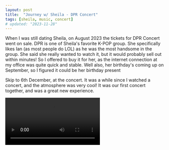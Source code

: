 ```yaml
---
layout: post
title:  "Journey w/ Sheila - DPR Concert"
tags: [sheila, music, concert]
# updated: "2023-11-28"
---
```

When I was still dating Sheila, on August 2023 the tickets for DPR Concert went on sale. DPR is one of Sheila's favorite K-POP group. She specifically likes Ian (as most people do LOL) as he was the most handsome in the group. She said she really wanted to watch it, but it would probably sell out within minutes! So I offered to buy it for her, as the internet connection at my office was quite quick and stable. Well also, her birthday's coming up on September, so I figured it could be her birthday present

Skip to 6th December, at the concert. It was a while since I watched a concert, and the atmosphere was very cool! It was our first concert together, and was a great new experience.

<video src='/blog/assets/posts/2024-05-23/dpr-wegang.mp4'></video>
